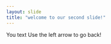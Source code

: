 ```yaml
---
layout: slide
title: "welcome to our second slide!"
---
```

You text
Use the left arrow to go back!

